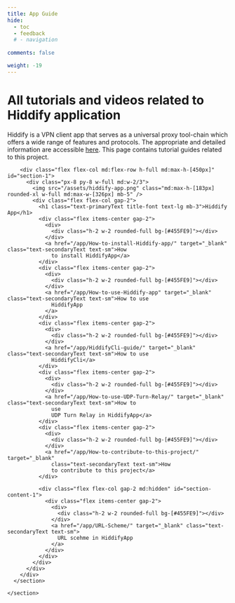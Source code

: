 ```yaml
---
title: App Guide
hide:
  - toc
  - feedback
  # - navigation
  
comments: false

weight: -19
---
```


<style>
@media screen and (min-width: 76.1875em) {.md-sidebar{display:none;}}
  .md-content__button {
    display: none;
  }
</style>

# All tutorials and videos related to Hiddify application

Hiddify is a VPN client app that serves as a
universal proxy tool-chain which offers a wide
range of features and protocols. The appropriate and detailed information are accessible <a
  class="underline underline-offset-2"
  href="https://github.com/hiddify/hiddify-next/blob/main/README.md">here</a>. This page
contains
tutorial guides related to this project.

<section class="flex flex-col gap-5 items-center justify-center py-10">
      <section
        class=" video-card  relative w-full md:max-w-[900px] rounded-3xl border-2 border-white bg-white bg-opacity-20 shadow-lg">

        <div class="flex flex-col md:flex-row h-full md:max-h-[450px]" id="section-1">
          <div class="px-8 py-8 w-full md:w-2/3">
            <img src="/assets/hiddify-app.png" class="md:max-h-[183px] rounded-xl w-full md:max-w-[326px] mb-5" />
            <div class="flex flex-col gap-2">
              <h1 class="text-primaryText title-font text-lg mb-3">Hiddify App</h1>
              <div class="flex items-center gap-2">
                <div>
                  <div class="h-2 w-2 rounded-full bg-[#455FE9]"></div>
                </div>
                <a href="/app/How-to-install-Hiddify-app/" target="_blank" class="text-secondaryText text-sm">How
                  to install HiddifyApp</a>
              </div>
              <div class="flex items-center gap-2">
                <div>
                  <div class="h-2 w-2 rounded-full bg-[#455FE9]"></div>
                </div>
                <a href="/app/How-to-use-Hiddify-app" target="_blank" class="text-secondaryText text-sm">How to use
                  HiddifyApp
                </a>
              </div>
              <div class="flex items-center gap-2">
                <div>
                  <div class="h-2 w-2 rounded-full bg-[#455FE9]"></div>
                </div>
                <a href="/app/HiddifyCli-guide/" target="_blank" class="text-secondaryText text-sm">How to use
                  HiddifyCli</a>
              </div>
              <div class="flex items-center gap-2">
                <div>
                  <div class="h-2 w-2 rounded-full bg-[#455FE9]"></div>
                </div>
                <a href="/app/How-to-use-UDP-Turn-Relay/" target="_blank" class="text-secondaryText text-sm">How to
                  use
                  UDP Turn Relay in HiddifyApp</a>
              </div>
              <div class="flex items-center gap-2">
                <div>
                  <div class="h-2 w-2 rounded-full bg-[#455FE9]"></div>
                </div>
                <a href="/app/How-to-contribute-to-this-project/" target="_blank"
                  class="text-secondaryText text-sm">How
                  to contribute to this project</a>
              </div>

              <div class="flex flex-col gap-2 md:hidden" id="section-content-1">
                <div class="flex items-center gap-2">
                  <div>
                    <div class="h-2 w-2 rounded-full bg-[#455FE9]"></div>
                  </div>
                  <a href="/app/URL-Scheme/" target="_blank" class="text-secondaryText text-sm">
                    URL scehme in HiddifyApp
                  </a>
                </div>
              </div>
            </div>
          </div>
        </div>
      </section>

    </section>
  

<script>
  
  function readMore(id) {
    const readMoreBtn = document.getElementById(`read-more-${id}`)
    const arrowIcon = document.getElementById(`arrow-${id}`)
    const hiddenContent = document.getElementById(`section-content-${id}`)
    const section = document.getElementById(`section-${id}`)
    const sectionBottom = document.getElementById(`section-bottom-${id}`)

    const btnText = readMoreBtn.getElementsByTagName('span')[0].innerText

    if (btnText.includes('more')) {
      readMoreBtn.getElementsByTagName('span')[0].innerText = 'Read less'
      hiddenContent.style.display = 'flex'
      sectionBottom.classList.remove('absolute')

      const content = document.getElementById(`section-content-${id}`)
      section.style.maxHeight = content.offsetHeight + 450 + 'px'
      arrowIcon.style.transform = "rotate(180deg)";
    } else {
      readMoreBtn.getElementsByTagName('span')[0].innerText = 'Read more'
      hiddenContent.style.display = 'none'
      section.style.maxHeight = 450 + 'px'
      arrowIcon.style.transform = "rotate(0deg)";
      sectionBottom.classList.add('absolute')
    }
  }
</script>
